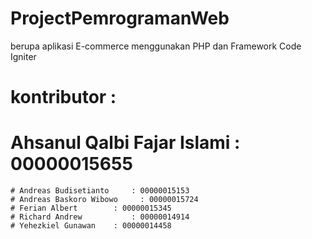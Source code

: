 # ProjectPemrogramanWeb
berupa aplikasi E-commerce menggunakan PHP dan Framework Code Igniter 
# kontributor :
  # Ahsanul Qalbi Fajar Islami : 00000015655
	# Andreas Budisetianto 	   : 00000015153
	# Andreas Baskoro Wibowo     : 00000015724
	# Ferian Albert		   : 00000015345
	# Richard Andrew		   : 00000014914
	# Yehezkiel Gunawan	   : 00000014458

